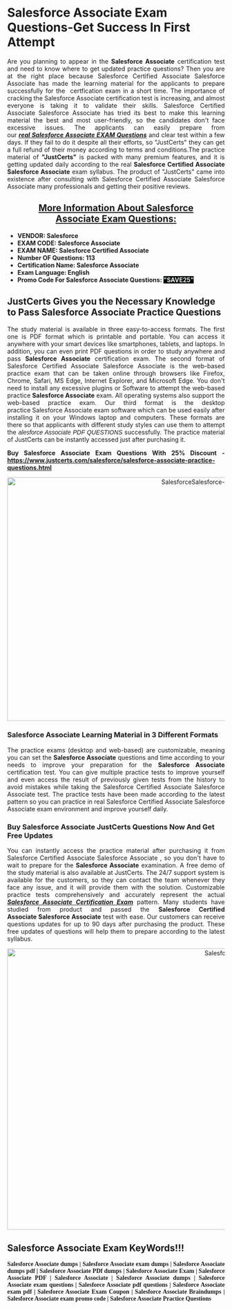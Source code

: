 <h1><strong>Salesforce Associate Exam Questions-Get Success In First Attempt</strong></h1>

<p style="text-align: justify;">Are you planning to appear in the&nbsp;<strong>Salesforce Associate</strong> certification test and need to know where to get updated practice questions? Then you are at the right place because Salesforce Certified Associate&nbsp;Salesforce Associate has made the learning material for the applicants to prepare successfully for the&nbsp; certfication exam in a short time. The importance of cracking the Salesforce Associate certification test is increasing, and almost everyone is taking it to validate their skills. Salesforce Certified Associate&nbsp;Salesforce Associate has tried its best to make this learning material the best and most user-friendly, so the candidates don&#39;t face excessive issues. The applicants can easily prepare from our&nbsp;<strong><em><a href="https://www.justcerts.com/salesforce/salesforce-associate-practice-questions.html">real&nbsp;Salesforce Associate EXAM Questions</a></em></strong> and clear&nbsp;test within a few days. If they fail to do it despite all their efforts, so &quot;JustCerts&quot; they can get a full refund of their money according to terms and conditions.The practice material of <strong>&quot;JustCerts&quot;</strong> is packed with many premium features, and it is getting updated daily according to the real&nbsp;<strong>Salesforce Certified Associate Salesforce Associate</strong> exam syllabus. The product of &quot;JustCerts&quot; came into existence after consulting with Salesforce Certified Associate Salesforce Associate many professionals and getting their positive reviews.</p>

<h2 style="text-align: center;"><u><strong>More Information About&nbsp;Salesforce Associate&nbsp;Exam Questions:</strong></u></h2>

<ul>
	<li><strong>VENDOR:&nbsp;Salesforce</strong></li>
	<li><strong>EXAM CODE:&nbsp;Salesforce Associate</strong></li>
	<li><strong>EXAM NAME:&nbsp;<span style="background-color:#ffffff;">Salesforce Certified Associate</span></strong></li>
	<li><strong>Number OF Questions: 113</strong></li>
	<li><strong>Certification Name:&nbsp;Salesforce Associate</strong></li>
	<li><strong>Exam Language:&nbsp;English</strong></li>
	<li><strong>Promo Code For Salesforce Associate&nbsp;Questions: <span style="color:#ecf0f1;"><span style="background-color:#000000;">&quot;SAVE25&quot;</span></span></strong></li>
</ul>

<h2><strong>JustCerts Gives you the Necessary Knowledge to Pass Salesforce Associate Practice Questions</strong></h2>

<p style="text-align: justify;">The study material is available in three easy-to-access formats. The first one is PDF format which is printable and portable. You can access it anywhere with your smart devices like smartphones, tablets, and laptops. In addition, you can even print PDF questions in order to study anywhere and pass <strong>Salesforce Associate</strong> certification exam. The second format of Salesforce Certified Associate&nbsp;Salesforce Associate is the web-based practice exam that can be taken online through browsers like Firefox, Chrome, Safari, MS Edge, Internet Explorer, and Microsoft Edge. You don&#39;t need to install any excessive plugins or Software to attempt the web-based practice <strong> Salesforce Associate</strong> exam. All operating systems also support the web-based practice exam. Our third format is the desktop practice&nbsp;Salesforce Associate exam software which can be used easily after installing it on your Windows laptop and computers. These formats are there so that applicants with different study styles can use them to attempt the <span style="text-align:justify;"><span style="font-family:Arial,Helvetica,sans-serif;"><em>alesforce Associate&nbsp;PDF QUESTIONS</em></span></span>&nbsp;successfully. The practice material of JustCerts can be instantly accessed just after purchasing it.</p>

<p style="text-align: justify;"><strong>Buy Salesforce Associate Exam&nbsp;Questions With 25% Discount - <a href="https://www.justcerts.com/salesforce/salesforce-associate-practice-questions.html">https://www.justcerts.com/salesforce/salesforce-associate-practice-questions.html</a></strong></p>

<center><img alt="SalesforceSalesforce-Associate Exam Dumps" src="https://media.licdn.com/dms/image/D4D12AQEVHJj-QdVG2g/article-cover_image-shrink_600_2000/0/1678087447052?e=2147483647&amp;v=beta&amp;t=ppQDKJxDo4cyI7tPocshvUw4n40MuMqVprGjdDn2f6U" style="height: 563px; width: 1000px;" /></center>

<h3><strong>Salesforce Associate Learning Material in 3 Different Formats</strong></h3>

<p style="text-align: justify;">The practice exams (desktop and web-based) are customizable, meaning you can set the&nbsp;<strong>Salesforce Associate</strong> questions and time according to your needs to improve your preparation for the&nbsp;<strong>Salesforce Associate</strong> certification test. You can give multiple practice tests to improve yourself and even access the result of previously given tests from the history to avoid mistakes while taking the Salesforce Certified Associate&nbsp;Salesforce Associate test. The practice tests have been made according to the latest pattern so you can practice in real&nbsp;Salesforce Certified Associate&nbsp;Salesforce Associate exam environment and improve yourself daily.</p>

<h3><strong>Buy Salesforce Associate JustCerts Questions Now And Get Free Updates</strong></h3>

<p style="text-align: justify;">You can instantly access the practice material after purchasing it from Salesforce Certified Associate&nbsp;Salesforce Associate&nbsp;, so you don&#39;t have to wait to prepare for the&nbsp;<strong>Salesforce Associate</strong> examination. A free demo of the study material is also available at JustCerts. The 24/7 support system is available for the customers, so they can contact the team whenever they face any issue, and it will provide them with the solution. Customizable practice tests comprehensively and accurately represent the actual <a href="https://www.justcerts.com/salesforce/salesforce-associate-certification-exams.html"><span style="text-align:justify;"><strong><em>Salesforce Associate Certification Exam</em></strong></span></a>&nbsp;pattern.&nbsp;Many students have studied from product and passed the <strong>Salesforce Certified Associate&nbsp;Salesforce Associate</strong> test with ease. Our customers can receive questions updates for up to 90 days after purchasing the product. These free updates of questions will help them to prepare according to the latest syllabus.</p>

<center><img alt="SalesforceSalesforce-Associate Exam Dumps" src="https://i.imgur.com/ILNYM6U.jpg" style="height: 650px; width: 1200px;" /></center>

<h2 style="text-align: justify;"><strong>Salesforce Associate Exam KeyWords!!!</strong></h2>

<p style="text-align: justify;"><span style="font-family:Georgia,serif;"><strong>Salesforce Associate dumps | Salesforce Associate exam dumps | Salesforce Associate dumps pdf | Salesforce Associate PDf dumps | Salesforce Associate Exam | Salesforce Associate PDF | Salesforce Associate | Salesforce Associate dumps | Salesforce Associate exam questions | Salesforce Associate pdf questions | Salesforce Associate exam pdf | Salesforce Associate Exam Coupon | Salesforce Associate Braindumps | Salesforce Associate exam promo code | Salesforce Associate Practice Questions</strong></span></p>
